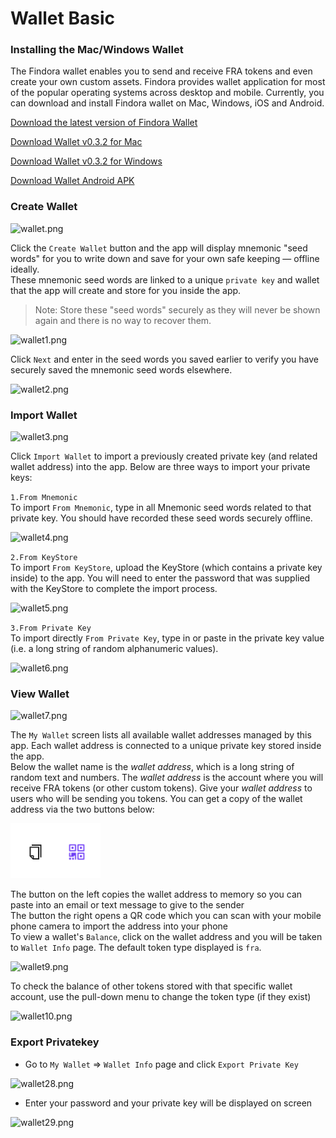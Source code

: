 # Wallet Basic

### Installing the Mac/Windows Wallet[​](https://wiki.findora.org/docs/evm\_guides/use\_wallet/findora\_wallet/walletbasic#installing-the-macwindows-wallet) <a href="#installing-the-macwindows-wallet" id="installing-the-macwindows-wallet"></a>

The Findora wallet enables you to send and receive FRA tokens and even create your own custom assets. Findora provides wallet application for most of the popular operating systems across desktop and mobile. Currently, you can download and install Findora wallet on Mac, Windows, iOS and Android.

[Download the latest version of Findora Wallet](https://wallet.findora.org/)

[Download Wallet v0.3.2 for Mac](https://s3-us-west-2.amazonaws.com/wallet.findora.org/download/Findora\_Wallet\_Setup\_0.3.2.dmg)

[Download Wallet v0.3.2 for Windows](https://s3-us-west-2.amazonaws.com/wallet.findora.org/download/Findora\_Wallet\_Setup\_0.3.2.exe)

[Download Wallet Android APK](https://wallet.findora.org/download/FindoraWallet.apk)

### Create Wallet <a href="#create-wallet" id="create-wallet"></a>



![wallet.png](https://wiki.findora.org/assets/images/wallet-a6401ada57c94b776bff8605e0b8a27a.png)

Click the `Create Wallet` button and the app will display mnemonic "seed words" for you to write down and save for your own safe keeping — offline ideally.\
These mnemonic seed words are linked to a unique `private key` and wallet that the app will create and store for you inside the app.

> Note: Store these "seed words" securely as they will never be shown again and there is no way to recover them.



![wallet1.png](https://wiki.findora.org/assets/images/wallet1-c0f6980bb86eb598d3fa55c1e12742a7.png)

Click `Next` and enter in the seed words you saved earlier to verify you have securely saved the mnemonic seed words elsewhere.



![wallet2.png](https://wiki.findora.org/assets/images/wallet2-4c53e692cceb2a3e9481dc5b9e1b5082.png)

### Import Wallet[​](https://wiki.findora.org/docs/evm\_guides/use\_wallet/findora\_wallet/walletbasic#import-wallet) <a href="#import-wallet" id="import-wallet"></a>

![wallet3.png](https://wiki.findora.org/assets/images/wallet3-b2fbb41288225beeb1acd193286196d3.png)

Click `Import Wallet` to import a previously created private key (and related wallet address) into the app. Below are three ways to import your private keys:

`1.From Mnemonic`\
To import `From Mnemonic`, type in all Mnemonic seed words related to that private key. You should have recorded these seed words securely offline.

&#x20;![wallet4.png](https://wiki.findora.org/assets/images/wallet4-9377f1c775c9c535981e9991a2bfabd6.png)

`2.From KeyStore`\
To import `From KeyStore`, upload the KeyStore (which contains a private key inside) to the app. You will need to enter the password that was supplied with the KeyStore to complete the import process.&#x20;

![wallet5.png](https://wiki.findora.org/assets/images/wallet5-2a8147a17757e2dbc0c72ca06d3b9aba.png)

`3.From Private Key`\
To import directly `From Private Key`, type in or paste in the private key value (i.e. a long string of random alphanumeric values).

&#x20;<img src="https://wiki.findora.org/assets/images/wallet6-a3a5472b6d8a496e003d3a195b4e072a.png" alt="wallet6.png" data-size="original">

### View Wallet[​](https://wiki.findora.org/docs/evm\_guides/use\_wallet/findora\_wallet/walletbasic#view-wallet) <a href="#view-wallet" id="view-wallet"></a>

![wallet7.png](https://wiki.findora.org/assets/images/wallet7-1eb93029faf46a718105cb884242ce0e.png)

The `My Wallet` screen lists all available wallet addresses managed by this app. Each wallet address is connected to a unique private key stored inside the app.\
Below the wallet name is the _wallet address_, which is a long string of random text and numbers. The _wallet address_ is the account where you will receive FRA tokens (or other custom tokens). Give your _wallet address_ to users who will be sending you tokens. You can get a copy of the wallet address via the two buttons below:

![](<../../../.gitbook/assets/image (1) (3).png>)



The button on the left copies the wallet address to memory so you can paste into an email or text message to give to the sender\
The button the right opens a QR code which you can scan with your mobile phone camera to import the address into your phone\
To view a wallet's `Balance`, click on the wallet address and you will be taken to `Wallet Info` page. The default token type displayed is `fra`.

![wallet9.png](https://wiki.findora.org/assets/images/wallet9-928fce6954cb63b1a30327cdc6351aad.png)

To check the balance of other tokens stored with that specific wallet account, use the pull-down menu to change the token type (if they exist)

![wallet10.png](https://wiki.findora.org/assets/images/wallet10-f6194168fcc5c27696e5938efd38ad48.png)



### Export Privatekey[​](https://wiki.findora.org/docs/evm\_guides/use\_wallet/findora\_wallet/walletbasic#export-privatekey) <a href="#export-privatekey" id="export-privatekey"></a>

* Go to `My Wallet` ⇒ `Wallet Info` page and click `Export Private Key`

![wallet28.png](https://wiki.findora.org/assets/images/wallet28-d15066e57ca1d9b19959923cb70140b3.png)

* Enter your password and your private key will be displayed on screen

![wallet29.png](https://wiki.findora.org/assets/images/wallet29-c46158278b510966c7f4fc3948636be7.png)
